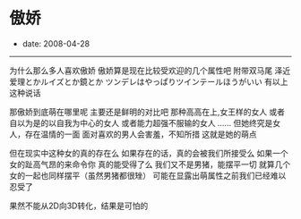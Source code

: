 # 傲娇

- date: 2008-04-28

--------------------------


为什么那么多人喜欢傲娇
傲娇算是现在比较受欢迎的几个属性吧
附带双马尾
泽近爱理とかルイズとか鏡とか
ツンデレはやっぱりツインテールほうがいい
有以上这种说话

那傲娇到底萌在哪里呢
主要还是鲜明的对比吧
那种高高在上,女王样的女人
或者自以为是的以自我为中心的女人
或者能力超强不服输的女人
……
但她终究是女人，存在温情的一面
面对喜欢的男人会害羞，不知所措
这就是她的萌点

但在现实中这种女的真的存在么
如果存在的话，真的会被我们所接受么
如果一个女的趾高气昂的来命令你
真的能受得了么
我们又不是男猪，能摆平一切
就算几个女的一起也同样摆平（虽然男猪都很矬）
可能在显露出萌属性之前我们已经难以忍受了

果然不能从2D向3D转化，结果是可怕的
